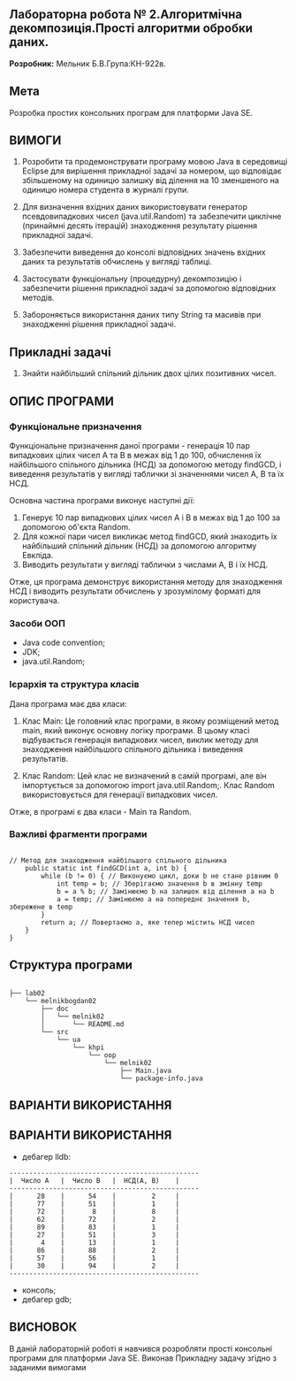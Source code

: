 ## Лабораторна робота № 2.Алгоритмічна декомпозиція.Прості алгоритми обробки даних.

**Розробник:**  Мельник Б.В.Група:КН-922в. 

## Мета
Розробка простих консольних програм для платформи Java SE.

## ВИМОГИ

1. Розробити та продемонструвати програму мовою Java в середовищі Eclipse для вирішення прикладної задачі за номером, що відповідає збільшеному на одиницю залишку від ділення на 10 зменшеного на одиницю номера студента в журналі групи.

2. Для визначення вхідних даних використовувати генератор псевдовипадкових чисел (java.util.Random) та забезпечити циклічне (принаймні десять ітерацій) знаходження результату рішення прикладної задачі.

3. Забезпечити виведення до консолі відповідних значень вхідних даних та результатів обчислень у вигляді таблиці.

4. Застосувати функціональну (процедурну) декомпозицію і забезпечити рішення прикладної задачі за допомогою відповідних методів.

5. Забороняється використання даних типу String та масивів при знаходженні рішення прикладної задачі.

## Прикладні задачі

1. Знайти найбільший спільний дільник двох цілих позитивних чисел.

## ОПИС ПРОГРАМИ

### Функціональне призначення

Функціональне призначення даної програми - генерація 10 пар випадкових цілих чисел A та B в межах від 1 до 100, обчислення їх найбільшого спільного дільника (НСД) за допомогою методу findGCD, і виведення результатів у вигляді таблички зі значеннями чисел A, B та їх НСД.

Основна частина програми виконує наступні дії:

1. Генерує 10 пар випадкових цілих чисел A і B в межах від 1 до 100 за допомогою об'єкта Random.
2. Для кожної пари чисел викликає метод findGCD, який знаходить їх найбільший спільний дільник (НСД) за допомогою алгоритму Евкліда.
3. Виводить результати у вигляді таблички з числами A, B і їх НСД.

Отже, ця програма демонструє використання методу для знаходження НСД і виводить результати обчислень у зрозумілому форматі для користувача.

### Засоби ООП

 - Java code convention;
 - JDK;
 - java.util.Random;

### Ієрархія та структура класів

Дана програма має два класи:

 1. Клас Main: Це головний клас програми, в якому розміщений метод main, який виконує основну логіку програми. В цьому класі відбувається генерація випадкових чисел, виклик методу для знаходження найбільшого спільного дільника і виведення результатів.

 2. Клас Random: Цей клас не визначений в самій програмі, але він імпортується за допомогою import java.util.Random;. Клас Random використовується для генерації випадкових чисел.

Отже, в програмі є два класи - Main та Random.

### Важливі фрагменти програми

```

// Метод для знаходження найбільшого спільного дільника
    public static int findGCD(int a, int b) {
        while (b != 0) { // Виконуємо цикл, доки b не стане рівним 0
            int temp = b; // Зберігаємо значення b в змінну temp
            b = a % b; // Замінюємо b на залишок від ділення a на b
            a = temp; // Замінюємо a на попереднє значення b, збережене в temp
        }
        return a; // Повертаємо a, яке тепер містить НСД чисел
    }
}
```

## Структура програми

```

├── lab02
    └── melnikbogdan02
        ├── doc
        │   └── melnik02
        │       └── README.md
        └── src
            └── ua
                └── khpi
                    └── oop
                        └── melnik02
                            ├── Main.java
                            └── package-info.java

```

## ВАРІАНТИ ВИКОРИСТАННЯ

## ВАРІАНТИ ВИКОРИСТАННЯ

- дебагер lldb:
```
------------------------------------------------
|  Число A   |  Число B   |  НСД(A, B)    |
------------------------------------------------
|      28    |      54    |         2     |
|      77    |      51    |         1     |
|      72    |       8    |         8     |
|      62    |      72    |         2     |
|      89    |      83    |         1     |
|      27    |      51    |         3     |
|       4    |      13    |         1     |
|      86    |      88    |         2     |
|      57    |      56    |         1     |
|      30    |      94    |         2     |
------------------------------------------------
```
- консоль;
- дебагер gdb;


## ВИСНОВОК 

В даній лабораторній роботі я навчився розробляти прості консольні програми для платформи Java SE. Виконав Прикладну задачу згідно з заданими вимогами


















